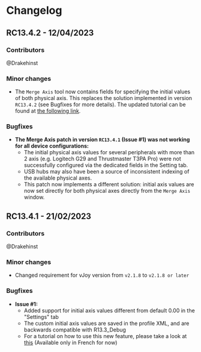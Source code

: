 # **Changelog**

## **RC13.4.2 - 12/04/2023**

### **Contributors**

@Drakehinst

<!-- ### **Major changes** -->

### **Minor changes**

- The `Merge Axis` tool now contains fields for specifying the initial values of both physical axis. This replaces the solution implemented in version `RC13.4.2` (see Bugfixes for more details). The updated tutorial can be found at [the following link](/tutorials/tutorial_merge_axis_fr.md).

<!-- ### **Breaking changes** -->

### **Bugfixes**

- **The Merge Axis patch in version `RC13.4.1` (Issue #1) was not working for all device configurations:**
    - The initial physical axis values for several peripherals with more than 2 axis (e.g. Logitech G29 and Thrustmaster T3PA Pro) were not successfully configured via the dedicated fields in the Setting tab.
    - USB hubs may also have been a source of inconsistent indexing of the available physical axes.
    - This patch now implements a different solution: initial axis values are now set directly for both physical axes directly from the `Merge Axis` window.


## **RC13.4.1 - 21/02/2023**

### **Contributors**

@Drakehinst

<!-- ### **Major changes** -->

### **Minor changes**

- Changed requirement for vJoy version from `v2.1.8` to `v2.1.8 or later`

<!-- ### **Breaking changes** -->

### **Bugfixes**

- **Issue #1:**
    - Added support for initial axis values different from default 0.00 in the "Settings" tab
    - The custom initial axis values are saved in the profile XML, and are backwards compatible with R13.3_Debug
    - For a tutorial on how to use this new feature, please take a look at [this](./images/joystick_gremlin_rc13.4_how_to_merge_axis.png) (Available only in French for now)